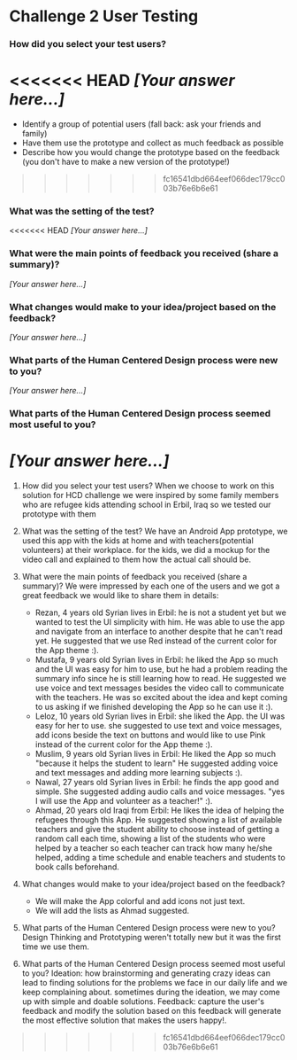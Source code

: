 # Challenge 2 User Testing

### How did you select your test users? 

<<<<<<< HEAD
*[Your answer here...]*
=======
* Identify a group of potential users (fall back: ask your friends and family)
* Have them use the prototype and collect as much feedback as possible
* Describe how you would change the prototype based on the feedback (you don't have to make a new version of the prototype!)
>>>>>>> fc16541dbd664eef066dec179cc003b76e6b6e61

### What was the setting of the test? 

<<<<<<< HEAD
*[Your answer here...]*

### What were the main points of feedback you received (share a summary)? 

*[Your answer here...]*

### What changes would make to your idea/project based on the feedback?

*[Your answer here...]*

### What parts of the Human Centered Design process were new to you?

*[Your answer here...]*

### What parts of the Human Centered Design process seemed most useful to you?

*[Your answer here...]*
=======
1. How did you select your test users? 
   When we choose to work on this solution for HCD challenge we were inspired by some family members who are refugee kids attending school in Erbil, Iraq
   so we tested our prototype with them
2. What was the setting of the test? 
   We have an Android App prototype, we used this app with the kids at home and with teachers(potential volunteers) at their workplace.
   for the kids, we did a mockup for the video call and explained to them how the actual call should be.
3. What were the main points of feedback you received (share a summary)? 
   We were impressed by each one of the users and we got a great feedback we would like to share them in details:
   * Rezan, 4 years old Syrian lives in Erbil: he is not a student yet but we wanted to test the UI simplicity with him.
     He was able to use the app and navigate from an interface to another despite that he can't read yet. 
     He suggested that we use Red instead of the current color for the App theme :).
   * Mustafa, 9 years old Syrian lives in Erbil: he liked the App so much and the UI was easy for him to use,
     but he had a problem reading the summary info since he is still learning how to read. 
     He suggested we use voice and text messages besides the video call to communicate with the teachers.
     He was so excited about the idea and kept coming to us asking if we finished developing the App so he can use it :).
   * Leloz, 10 years old Syrian lives in Erbil: she liked the App. the UI was easy for her to use.
     she suggested to use text and voice messages, add icons beside the text on buttons and would like to use Pink instead of the current color for the App theme :).
   * Muslim, 9 years old Syrian lives in Erbil: He liked the App so much "because it helps the student to learn"
     He suggested adding voice and text messages and adding more learning subjects :).
   * Nawal, 27 years old Syrian lives in Erbil: he finds the app good and simple. 
     She suggested adding audio calls and voice messages. "yes I will use the App and volunteer as a teacher!" :).
   * Ahmad, 20 years old Iraqi from Erbil: He likes the idea of helping the refugees through this App.
     He suggested showing a list of available teachers and give the student ability to choose instead of getting a random call each time,
     showing a list of the students who were helped by a teacher so each teacher can track how many he/she helped, 
     adding a time schedule and enable teachers and students to book calls beforehand.
     
4. What changes would make to your idea/project based on the feedback?
   * We will make the App colorful and add icons not just text. 
   * We will add the lists as Ahmad suggested.
5. What parts of the Human Centered Design process were new to you?
   Design Thinking and Prototyping weren't totally new but it was the first time we use them.
6. What parts of the Human Centered Design process seemed most useful to you?
   Ideation: how brainstorming and generating crazy ideas can lead to finding solutions for the problems we face in our daily life and we keep complaining about.
             sometimes during the ideation, we may come up with simple and doable solutions.
   Feedback: capture the user's feedback and modify the solution based on this feedback will generate the most effective solution that makes the users happy!.
   
  
>>>>>>> fc16541dbd664eef066dec179cc003b76e6b6e61
